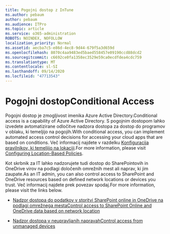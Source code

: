 ```yaml
---
title: Pogojni dostop z InTune
ms.author: pebaum
author: pebaum
ms.audience: ITPro
ms.topic: article
ms.service: o365-administration
ROBOTS: NOINDEX, NOFOLLOW
localization_priority: Normal
ms.assetid: aecba7c5-e86d-4ec8-9d44-679f5a3d659d
ms.openlocfilehash: 8070c4aa9483ed5baed558457e09190ccd88dcd2
ms.sourcegitcommit: c6692ce0fa1358ec3529e59ca0ecdfdea4cdc759
ms.translationtype: MT
ms.contentlocale: sl-SI
ms.lasthandoff: 09/14/2020
ms.locfileid: "47713543"
---
```

# <a name="conditional-access"></a><span data-ttu-id="b87b5-102">Pogojni dostop</span><span class="sxs-lookup"><span data-stu-id="b87b5-102">Conditional Access</span></span>

<span data-ttu-id="b87b5-103">Pogojni dostop je zmogljivost imenika Azure Active Directory.</span><span class="sxs-lookup"><span data-stu-id="b87b5-103">Conditional access is a capability of Azure Active Directory.</span></span> <span data-ttu-id="b87b5-104">S pogojnim dostopom lahko izvedete avtomatizirane odločitve nadzora dostopa za dostop do programov v oblaku, ki temeljijo na pogojih.</span><span class="sxs-lookup"><span data-stu-id="b87b5-104">With conditional access, you can implement automated access control decisions for accessing your cloud apps that are based on conditions.</span></span> <span data-ttu-id="b87b5-105">Več informacij najdete v razdelku [Konfiguracija pravilnikov, ki temeljijo na lokaciji](https://docs.microsoft.com/azure/active-directory/conditional-access/overview).</span><span class="sxs-lookup"><span data-stu-id="b87b5-105">For more information, please visit [Configuring Location-Based Policies](https://docs.microsoft.com/azure/active-directory/conditional-access/overview).</span></span>

<span data-ttu-id="b87b5-106">Kot skrbnik za IT lahko nadzorujete tudi dostop do SharePointovih in OneDrive virov na podlagi določenih omrežnih mest ali naprav, ki jim zaupate.</span><span class="sxs-lookup"><span data-stu-id="b87b5-106">As an IT admin, you can also control access to SharePoint and OneDrive resources based on defined network locations or devices you trust.</span></span> <span data-ttu-id="b87b5-107">Več informacij najdete prek povezav spodaj.</span><span class="sxs-lookup"><span data-stu-id="b87b5-107">For more information, please visit the links below.</span></span>

- [<span data-ttu-id="b87b5-108">Nadzor dostopa do podatkov v storitvi SharePoint online in OneDrive na podlagi omrežnega mesta</span><span class="sxs-lookup"><span data-stu-id="b87b5-108">Control access to SharePoint Online and OneDrive data based on network location</span></span>](https://docs.microsoft.com/sharepoint/control-access-based-on-network-location)

- [<span data-ttu-id="b87b5-109">Nadzor dostopa v neupravljanih napravah</span><span class="sxs-lookup"><span data-stu-id="b87b5-109">Control access from unmanaged devices</span></span>](https://docs.microsoft.com/sharepoint/control-access-from-unmanaged-devices)

